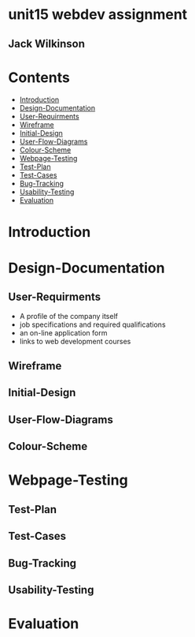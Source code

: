 # unit15 webdev assignment
## Jack Wilkinson

# Contents
- [Introduction](#Introduction)
- [Design-Documentation](#Design-Documentation)
- [User-Requirments](#User-Requirments)
- [Wireframe](#Wireframe)
- [Initial-Design](#Initial-Design)
- [User-Flow-Diagrams](#User-Flow-Diagrams)
- [Colour-Scheme](#Colour-Scheme)
- [Webpage-Testing](#Webpage-Testing)
- [Test-Plan](#Test-Plan)
- [Test-Cases](#Test-Cases)
- [Bug-Tracking](#Bug-Tracking)
- [Usability-Testing](#Userbility-Testing)
- [Evaluation](#Evaluation)

# Introduction
# Design-Documentation
## User-Requirments

- A profile of the company itself
- job specifications and required qualifications
- an on-line application form
- links to web development courses

## Wireframe
## Initial-Design 
## User-Flow-Diagrams
## Colour-Scheme
# Webpage-Testing
## Test-Plan
## Test-Cases
## Bug-Tracking
## Usability-Testing
# Evaluation 
